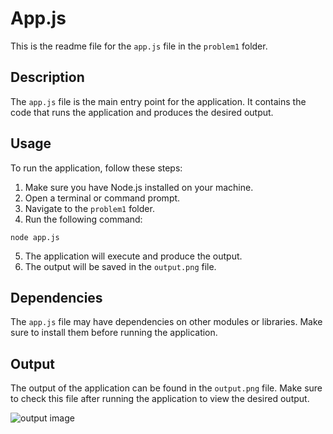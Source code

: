 # App.js

This is the readme file for the `app.js` file in the `problem1` folder.

## Description

The `app.js` file is the main entry point for the application. It contains the code that runs the application and produces the desired output.

## Usage

To run the application, follow these steps:

1. Make sure you have Node.js installed on your machine.
2. Open a terminal or command prompt.
3. Navigate to the `problem1` folder.
4. Run the following command:

```
node app.js
```

5. The application will execute and produce the output.
6. The output will be saved in the `output.png` file.

## Dependencies

The `app.js` file may have dependencies on other modules or libraries. Make sure to install them before running the application.

## Output

The output of the application can be found in the `output.png` file. Make sure to check this file after running the application to view the desired output.

![output image](https://github.com/[Sheshadri-Chamarty]/[21K61A0521]/blob/[main]/problem1/output.png?raw=true)
